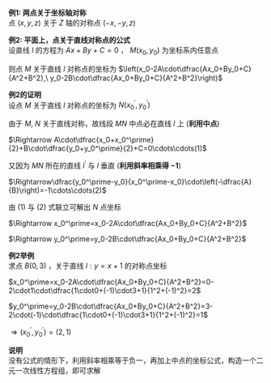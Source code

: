 **例1: 两点关于坐标轴对称**  
点 $(x,y,z)$ 关于 $Z$ 轴的对称点 $(-x,-y,z)$  
  
**例2: 平面上，点关于直线对称点的公式**  
设直线 $l$ 的方程为 $Ax+By+C=0$ ， $M(x_0,y_0)$ 为坐标系内任意点  
  
则点 $M$ 关于直线 $l$ 对称点的坐标为 $\left(x_0-2A\cdot\dfrac{Ax_0+By_0+C}{A^2+B^2},\ y_0-2B\cdot\dfrac{Ax_0+By_0+C}{A^2+B^2}\right)$  
  
**例2的证明**  
设点 $M$ 关于直线 $l$ 对称点的坐标为 $N(x_0^\prime,y_0^\prime)$  
  
由于 $M,\ N$ 关于直线对称，故线段 $MN$ 中点必在直线 $l$ 上 (**利用中点**)  
  
$\Rightarrow A\cdot\dfrac{x_0+x_0^\prime}{2}+B\cdot\dfrac{y_0+y_0^\prime}{2}+C=0\cdots\cdots(1)$  
  
又因为 $MN$ 所在的直线 $l^\prime$ 与 $l$ 垂直 (**利用斜率相乘得 $-1$**)  
  
$\Rightarrow\dfrac{y_0^\prime-y_0}{x_0^\prime-x_0}\cdot\left(-\dfrac{A}{B}\right)=-1\cdots\cdots(2)$  
  
由 $(1)$ 与 $(2)$ 式联立可解出 $N$ 点坐标  
  
$\Rightarrow x_0^\prime=x_0-2A\cdot\dfrac{Ax_0+By_0+C}{A^2+B^2}$  
  
$\Rightarrow y_0^\prime=y_0-2B\cdot\dfrac{Ax_0+By_0+C}{A^2+B^2}$  
  
**例2举例**  
求点 $B(0,3)$ ，关于直线 $l:y=x+1$ 的对称点坐标  
  
$x_0^\prime=x_0-2A\cdot\dfrac{Ax_0+By_0+C}{A^2+B^2}=0-2\cdot1\cdot\dfrac{1\cdot0+(-1)\cdot3+1}{1^2+(-1)^2}=2$  
  
$y_0^\prime=y_0-2B\cdot\dfrac{Ax_0+By_0+C}{A^2+B^2}=3-2\cdot(-1)\cdot\dfrac{1\cdot0+(-1)\cdot3+1}{1^2+(-1)^2}=1$  
  
$\Rightarrow(x_0^\prime,y_0^\prime)=(2,1)$  
  
**说明**  
没有公式的情形下，利用斜率相乘等于负一，再加上中点的坐标公式，构造一个二元一次线性方程组，即可求解  
